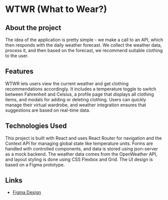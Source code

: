# WTWR (What to Wear?)

## About the project

The idea of the application is pretty simple - we make a call to an API, which then responds with the daily weather forecast. We collect the weather data, process it, and then based on the forecast, we recommend suitable clothing to the user.

## Features

WTWR lets users view the current weather and get clothing recommendations accordingly. It includes a temperature toggle to switch between Fahrenheit and Celsius, a profile page that displays all clothing items, and modals for adding or deleting clothing. Users can quickly manage their virtual wardrobe, and weather integration ensures that suggestions are based on real-time data.

## Technologies Used

This project is built with React and uses React Router for navigation and the Context API for managing global state like temperature units. Forms are handled with controlled components, and data is stored using json-server as a mock backend. The weather data comes from the OpenWeather API, and layout styling is done using CSS Flexbox and Grid. The UI design is based on a Figma prototype.

## Links

- [Figma Design](https://www.figma.com/file/DTojSwldenF9UPKQZd6RRb/Sprint-10%3A-WTWR)
